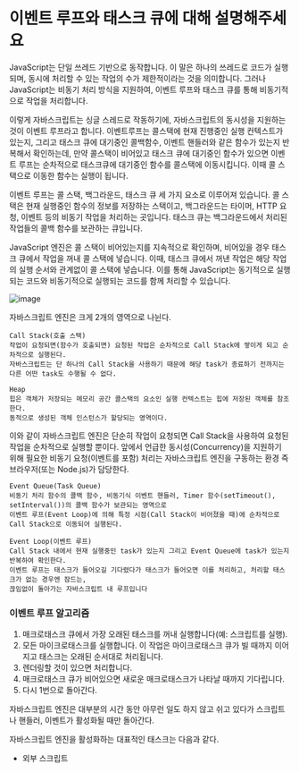 # 이벤트 루프와 태스크 큐에 대해 설명해주세요

JavaScript는 단일 쓰레드 기반으로 동작합니다. 이 말은 하나의 쓰레드로 코드가 실행되며, 동시에 처리할 수 있는 작업의 수가 제한적이라는 것을 의미합니다. 그러나 JavaScript는 비동기 처리 방식을 지원하여, 이벤트 루프와 태스크 큐를 통해 비동기적으로 작업을 처리합니다.  

이렇게 자바스크립트는 싱글 스레드로 작동하기에, 자바스크립트의 동시성을 지원하는 것이 이벤트 루프라고 합니다. 이벤트루프는 콜스택에 현재 진행중인 실행 컨텍스트가 있는지, 그리고 태스크 큐에 대기중인 콜백함수, 이벤트 핸들러와 같은 함수가 있는지 반복해서 확인하는데, 만약 콜스택이 비어있고 태스크 큐에 대기중인 함수가 있으면 이벤트 루프는 순차적으로 태스크큐에 대기중인 함수를 콜스택에 이동시킵니다. 이때 콜 스택으로 이동한 함수는 실행이 됩니다.

이벤트 루프는 콜 스택, 백그라운드, 태스크 큐 세 가지 요소로 이루어져 있습니다. 콜 스택은 현재 실행중인 함수의 정보를 저장하는 스택이고, 백그라운드는 타이머, HTTP 요청, 이벤트 등의 비동기 작업을 처리하는 곳입니다. 태스크 큐는 백그라운드에서 처리된 작업들의 콜백 함수를 보관하는 큐입니다.

JavaScript 엔진은 콜 스택이 비어있는지를 지속적으로 확인하며, 비어있을 경우 태스크 큐에서 작업을 꺼내 콜 스택에 넣습니다. 이때, 태스크 큐에서 꺼낸 작업은 해당 작업의 실행 순서와 관계없이 콜 스택에 넣습니다. 이를 통해 JavaScript는 동기적으로 실행되는 코드와 비동기적으로 실행되는 코드를 함께 처리할 수 있습니다.

![image](https://github.com/theo-jin/CS_ARCHIVE/assets/83561523/00a123ce-cebc-4414-aaa4-8986e3378fca)
 
 자바스크립트 엔진은 크게 2개의 영역으로 나뉜다.
```
Call Stack(호출 스택)
작업이 요청되면(함수가 호출되면) 요청된 작업은 순차적으로 Call Stack에 쌓이게 되고 순차적으로 실행된다.
자바스크립트는 단 하나의 Call Stack을 사용하기 때문에 해당 task가 종료하기 전까지는 다른 어떤 task도 수행될 수 없다.

Heap
힙은 객체가 저장되는 메모리 공간 콜스택의 요소인 실행 컨텍스트는 힙에 저장된 객체를 참조한다.
동적으로 생성된 객체 인스턴스가 할당되는 영역이다.
```
이와 같이 자바스크립트 엔진은 단순히 작업이 요청되면 Call Stack을 사용하여 요청된 작업을 순차적으로 실행할 뿐이다. 앞에서 언급한 동시성(Concurrency)을 지원하기 위해 필요한 비동기 요청(이벤트를 포함) 처리는 자바스크립트 엔진을 구동하는 환경 즉 브라우저(또는 Node.js)가 담당한다.
```
Event Queue(Task Queue)
비동기 처리 함수의 콜백 함수, 비동기식 이벤트 핸들러, Timer 함수(setTimeout(), setInterval())의 콜백 함수가 보관되는 영역으로
이벤트 루프(Event Loop)에 의해 특정 시점(Call Stack이 비어졌을 때)에 순차적으로 Call Stack으로 이동되어 실행된다.

Event Loop(이벤트 루프)
Call Stack 내에서 현재 실행중인 task가 있는지 그리고 Event Queue에 task가 있는지 반복하여 확인한다.
이벤트 루프는 태스크가 들어오길 기다렸다가 태스크가 들어오면 이를 처리하고, 처리할 태스크가 없는 경우엔 잠드는,
끊임없이 돌아가는 자바스크립트 내 루프입니다
```
### 이벤트 루프 알고리즘
1. 매크로태스크 큐에서 가장 오래된 태스크를 꺼내 실행합니다(예: 스크립트를 실행).
2. 모든 마이크로태스크를 실행합니다.
 이 작업은 마이크로태스크 큐가 빌 때까지 이어지고
 태스크는 오래된 순서대로 처리됩니다.
3. 렌더링할 것이 있으면 처리합니다.
4. 매크로태스크 큐가 비어있으면 새로운 매크로태스크가 나타날 때까지 기다립니다.
5. 다시 1번으로 돌아간다.

자바스크립트 엔진은 대부분의 시간 동안 아무런 일도 하지 않고 쉬고 있다가 스크립트나 핸들러, 이벤트가 활성화될 때만 돌아간다.

자바스크립트 엔진을 활성화하는 대표적인 태스크는 다음과 같다.

- 외부 스크립트 <script src="...">가 로드될 때, 이 스크립트를 실행하는 것
- 사용자가 마우스를 움직일 때 mousemove 이벤트와 이벤트 핸들러를 실행하는 것
- setTimeout에서 설정한 시간이 다 된 경우, 콜백 함수를 실행하는 것
- 기타 등등


### 매크로태스크와 마이크로태스크
마이크로 태스크들은 실행하면서 새로운 마이크로 태스크를 큐에 추가할 수도 있다. 새롭게 추가된 마이크로 태스크도 큐가 빌 때까지 계속해서 실행된다.

반대로, 이벤트 루프는 매크로 태스크 큐에 있는 것을 실행시키기 시작할 때 있는 매크로 태스크만 실행시킨다. 매크로 태스크가 추가한 매크로 태스크는 다음 이벤트 루프가 실행될 때까지 실행되지 않는다.
### 마이크로 태스크 큐 & 매크로 태스크 큐
태스크 큐는 구체적으로 마이크로 태스크큐(Event Queue) 와 매크로 태스크큐(Job Queue) 로 나뉘어진다.

API에 따라 마이크로 태스크 큐를 사용하거나, 매크로 태스크 큐를 사용한다.
      

참고:  
https://ko.javascript.info/event-loop  
https://poiemaweb.com/js-event  
https://velog.io/@yejineee/%EC%9D%B4%EB%B2%A4%ED%8A%B8-%EB%A3%A8%ED%94%84%EC%99%80-%ED%83%9C%EC%8A%A4%ED%81%AC-%ED%81%90-%EB%A7%88%EC%9D%B4%ED%81%AC%EB%A1%9C-%ED%83%9C%EC%8A%A4%ED%81%AC-%EB%A7%A4%ED%81%AC%EB%A1%9C-%ED%83%9C%EC%8A%A4%ED%81%AC-g6f0joxx
